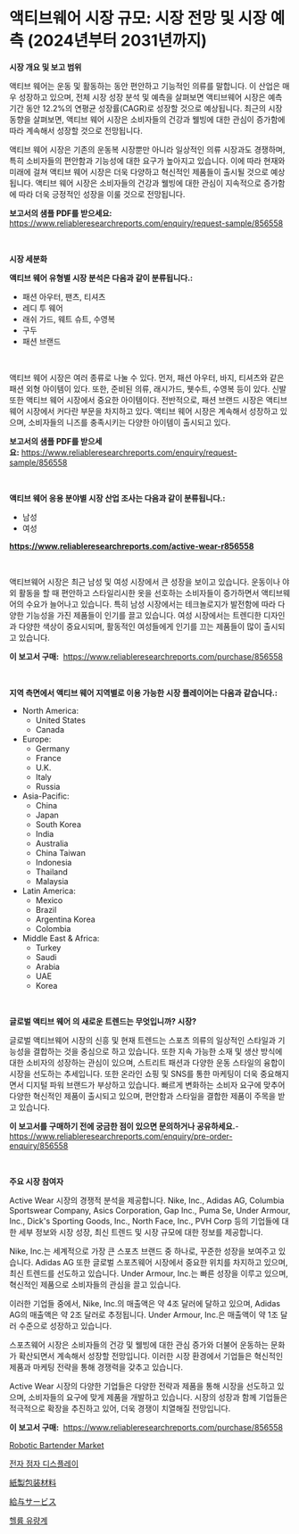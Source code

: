 <p><h1>액티브웨어 시장 규모: 시장 전망 및 시장 예측 (2024년부터 2031년까지)</h1></p><p><strong>시장 개요 및 보고 범위</strong></p>
<p><p>액티브 웨어는 운동 및 활동하는 동안 편안하고 기능적인 의류를 말합니다. 이 산업은 매우 성장하고 있으며, 전체 시장 성장 분석 및 예측을 살펴보면 액티브웨어 시장은 예측 기간 동안 12.2%의 연평균 성장률(CAGR)로 성장할 것으로 예상됩니다. 최근의 시장 동향을 살펴보면, 액티브 웨어 시장은 소비자들의 건강과 웰빙에 대한 관심이 증가함에 따라 계속해서 성장할 것으로 전망됩니다. </p><p>액티브 웨어 시장은 기존의 운동복 시장뿐만 아니라 일상적인 의류 시장과도 경쟁하며, 특히 소비자들의 편안함과 기능성에 대한 요구가 높아지고 있습니다. 이에 따라 현재와 미래에 걸쳐 액티브 웨어 시장은 더욱 다양하고 혁신적인 제품들이 출시될 것으로 예상됩니다. 액티브 웨어 시장은 소비자들의 건강과 웰빙에 대한 관심이 지속적으로 증가함에 따라 더욱 긍정적인 성장을 이룰 것으로 전망됩니다.</p></p>
<p><strong>보고서의 샘플 PDF를 받으세요:</strong> <a href="https://www.reliableresearchreports.com/enquiry/request-sample/856558">https://www.reliableresearchreports.com/enquiry/request-sample/856558</a></p>
<p>&nbsp;</p>
<p><strong>시장 세분화</strong></p>
<p><strong>액티브 웨어 유형별 시장 분석은 다음과 같이 분류됩니다.:</strong></p>
<p><ul><li>패션 아우터, 팬츠, 티셔츠</li><li>레디 투 웨어</li><li>래쉬 가드, 웨트 슈트, 수영복</li><li>구두</li><li>패션 브랜드</li></ul></p>
<p>&nbsp;</p>
<p><p>액티브 웨어 시장은 여러 종류로 나눌 수 있다. 먼저, 패션 아우터, 바지, 티셔츠와 같은 패션 외형 아이템이 있다. 또한, 준비된 의류, 래시가드, 웻수트, 수영복 등이 있다. 신발 또한 액티브 웨어 시장에서 중요한 아이템이다. 전반적으로, 패션 브랜드 시장은 액티브 웨어 시장에서 커다란 부문을 차지하고 있다. 액티브 웨어 시장은 계속해서 성장하고 있으며, 소비자들의 니즈를 충족시키는 다양한 아이템이 출시되고 있다.</p></p>
<p><strong>보고서의 샘플 PDF를 받으세요:</strong>&nbsp;<a href="https://www.reliableresearchreports.com/enquiry/request-sample/856558">https://www.reliableresearchreports.com/enquiry/request-sample/856558</a></p>
<p>&nbsp;</p>
<p><strong> 액티브 웨어 응용 분야별 시장 산업 조사는 다음과 같이 분류됩니다.:</strong></p>
<p><ul><li>남성</li><li>여성</li></ul></p>
<p><strong><a href="https://www.reliableresearchreports.com/active-wear-r856558">https://www.reliableresearchreports.com/active-wear-r856558</a></strong></p>
<p>&nbsp;</p>
<p><p>액티브웨어 시장은 최근 남성 및 여성 시장에서 큰 성장을 보이고 있습니다. 운동이나 야외 활동을 할 때 편안하고 스타일리시한 옷을 선호하는 소비자들이 증가하면서 액티브웨어의 수요가 늘어나고 있습니다. 특히 남성 시장에서는 테크놀로지가 발전함에 따라 다양한 기능성을 가진 제품들이 인기를 끌고 있습니다. 여성 시장에서는 트렌디한 디자인과 다양한 색상이 중요시되며, 활동적인 여성들에게 인기를 끄는 제품들이 많이 출시되고 있습니다.</p></p>
<p><strong>이 보고서 구매:</strong>&nbsp; <a href="https://www.reliableresearchreports.com/purchase/856558">https://www.reliableresearchreports.com/purchase/856558</a></p>
<p>&nbsp;</p>
<p><strong>지역 측면에서 액티브 웨어 지역별로 이용 가능한 시장 플레이어는 다음과 같습니다.:</strong></p>
<p><ul>
    <li>
        North America:
        <ul>
            <li>United States</li>
            <li>Canada</li>
        </ul>
    </li>
    <li>
        Europe:
        <ul>
            <li>Germany</li>
            <li>France</li>
            <li>U.K.</li>
            <li>Italy</li>
            <li>Russia</li>
        </ul>
    </li>
    <li>
        Asia-Pacific:
        <ul>
            <li>China</li>
            <li>Japan</li>
            <li>South Korea</li>
            <li>India</li>
            <li>Australia</li>
            <li>China Taiwan</li>
            <li>Indonesia</li>
            <li>Thailand</li>
            <li>Malaysia</li>
        </ul>
    </li>
    <li>
        Latin America:
        <ul>
            <li>Mexico</li>
            <li>Brazil</li>
            <li>Argentina Korea</li>
            <li>Colombia</li>
        </ul>
    </li>
    <li>
        Middle East & Africa:
        <ul>
            <li>Turkey</li>
            <li>Saudi</li>
            <li>Arabia</li>
            <li>UAE</li>
            <li>Korea</li>
        </ul>
    </li>
    </ul></p>
<p>&nbsp;</p>
<p><strong>글로벌 액티브 웨어 의 새로운 트렌드는 무엇입니까? 시장?</strong></p>
<p><p>글로벌 액티브웨어 시장의 신흥 및 현재 트렌드는 스포츠 의류의 일상적인 스타일과 기능성을 결합하는 것을 중심으로 하고 있습니다. 또한 지속 가능한 소재 및 생산 방식에 대한 소비자의 성장하는 관심이 있으며, 스트리트 패션과 다양한 운동 스타일의 융합이 시장을 선도하는 추세입니다. 또한 온라인 쇼핑 및 SNS를 통한 마케팅이 더욱 중요해지면서 디지털 파워 브랜드가 부상하고 있습니다. 빠르게 변화하는 소비자 요구에 맞추어 다양한 혁신적인 제품이 출시되고 있으며, 편안함과 스타일을 결합한 제품이 주목을 받고 있습니다.</p></p>
<p><strong>이 보고서를 구매하기 전에 궁금한 점이 있으면 문의하거나 공유하세요.</strong>- <a href="https://www.reliableresearchreports.com/enquiry/pre-order-enquiry/856558">https://www.reliableresearchreports.com/enquiry/pre-order-enquiry/856558</a></p>
<p>&nbsp;</p>
<p><strong>주요 시장 참여자</strong></p>
<p><p>Active Wear 시장의 경쟁적 분석을 제공합니다. Nike, Inc., Adidas AG, Columbia Sportswear Company, Asics Corporation, Gap Inc., Puma Se, Under Armour, Inc., Dick's Sporting Goods, Inc., North Face, Inc., PVH Corp 등의 기업들에 대한 세부 정보와 시장 성장, 최신 트렌드 및 시장 규모에 대한 정보를 제공합니다.</p><p>Nike, Inc.는 세계적으로 가장 큰 스포츠 브랜드 중 하나로, 꾸준한 성장을 보여주고 있습니다. Adidas AG 또한 글로벌 스포츠웨어 시장에서 중요한 위치를 차지하고 있으며, 최신 트렌드를 선도하고 있습니다. Under Armour, Inc.는 빠른 성장을 이루고 있으며, 혁신적인 제품으로 소비자들의 관심을 끌고 있습니다.</p><p>이러한 기업들 중에서, Nike, Inc.의 매출액은 약 4조 달러에 달하고 있으며, Adidas AG의 매출액은 약 2조 달러로 추정됩니다. Under Armour, Inc.은 매출액이 약 1조 달러 수준으로 성장하고 있습니다.</p><p>스포츠웨어 시장은 소비자들의 건강 및 웰빙에 대한 관심 증가와 더불어 운동하는 문화가 확산되면서 계속해서 성장할 전망입니다. 이러한 시장 환경에서 기업들은 혁신적인 제품과 마케팅 전략을 통해 경쟁력을 갖추고 있습니다.</p><p>Active Wear 시장의 다양한 기업들은 다양한 전략과 제품을 통해 시장을 선도하고 있으며, 소비자들의 요구에 맞게 제품을 개발하고 있습니다. 시장의 성장과 함께 기업들은 적극적으로 확장을 추진하고 있어, 더욱 경쟁이 치열해질 전망입니다.</p></p>
<p><strong>이 보고서 구매:</strong>&nbsp;&nbsp;<a href="https://www.reliableresearchreports.com/purchase/856558">https://www.reliableresearchreports.com/purchase/856558</a></p>
<p><p><a href="https://github.com/jhcraigie/Market-Research-Report-List-2/blob/main/robotic-bartender-market.md">Robotic Bartender Market</a></p><p><a href="https://medium.com/@sillysally687568/%EC%A0%84%EC%9E%90-%EC%A0%90%EC%9E%90-%EB%94%94%EC%8A%A4%ED%94%8C%EB%A0%88%EC%9D%B4-%EC%8B%9C%EC%9E%A5-%EA%B7%9C%EB%AA%A8-%EC%8B%9C%EC%9E%A5-%EC%A0%84%EB%A7%9D-%EB%B0%8F-%EC%8B%9C%EC%9E%A5-%EC%98%88%EC%B8%A1-2024%EB%85%84%EB%B6%80%ED%84%B0-2031%EB%85%84%EA%B9%8C%EC%A7%80-e952ae832658">전자 점자 디스플레이</a></p><p><a href="https://medium.com/@logaolloway76845/%E7%94%A8%E7%B4%99%E5%8C%85%E8%A3%85%E8%B3%87%E6%9D%90%E5%B8%82%E5%A0%B4%E3%81%AF-%E5%B8%82%E5%A0%B4%E3%82%B7%E3%82%A7%E3%82%A2-%E5%B8%82%E5%A0%B4%E3%83%88%E3%83%AC%E3%83%B3%E3%83%89-%E5%B8%82%E5%A0%B4%E6%88%90%E9%95%B7%E3%81%AB%E9%96%A2%E3%81%99%E3%82%8B%E6%83%85%E5%A0%B1%E3%82%92%E6%8F%90%E4%BE%9B%E3%81%97%E3%81%BE%E3%81%99-1a7019b97afd">紙製包装材料</a></p><p><a href="https://medium.com/@annchovey1988/%E7%B5%A6%E4%B8%8E%E8%A8%88%E7%AE%97%E3%82%B5%E3%83%BC%E3%83%93%E3%82%B9%E5%B8%82%E5%A0%B4-2031%E5%B9%B4%E3%81%BE%E3%81%A7%E3%81%AE%E3%83%88%E3%83%AC%E3%83%B3%E3%83%89-%E4%BA%88%E6%B8%AC-%E7%AB%B6%E4%BA%89%E5%88%86%E6%9E%90-ca931755c429">給与サービス</a></p><p><a href="https://medium.com/@bobbyreitenberg879562023/%ED%97%AC%EB%A5%A8-%EC%9C%A0%EB%9F%89%EA%B3%84-%EC%8B%9C%EC%9E%A5%EC%9D%80-%EC%8B%9C%EC%9E%A5-%EC%A0%90%EC%9C%A0%EC%9C%A8-%EC%8B%9C%EC%9E%A5-%EB%8F%99%ED%96%A5-%EB%B0%8F-%EC%8B%9C%EC%9E%A5-%EC%84%B1%EC%9E%A5%EC%97%90-%EB%8C%80%ED%95%9C-%EC%A0%95%EB%B3%B4%EB%A5%BC-%EC%A0%9C%EA%B3%B5%ED%95%A9%EB%8B%88%EB%8B%A4-da4c45bc809c">헬륨 유량계</a></p></p>